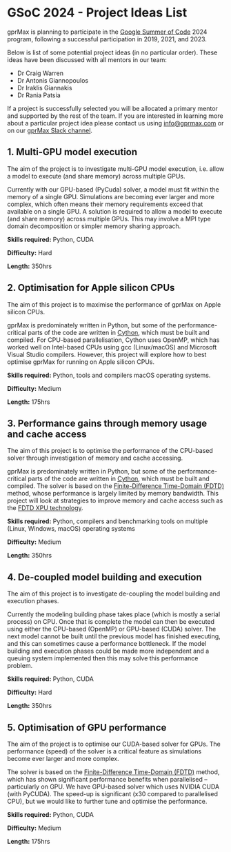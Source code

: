 # GSoC 2024 - Project Ideas List

gprMax is planning to participate in the [Google Summer of Code](https://summerofcode.withgoogle.com) 2024 program, following a successful participation in 2019, 2021, and 2023. 

Below is list of some potential project ideas (in no particular order). These ideas have been discussed with all mentors in our team: 
- Dr Craig Warren
- Dr Antonis Giannopoulos
- Dr Iraklis Giannakis
- Dr Rania Patsia

If a project is successfully selected you will be allocated a primary mentor and supported by the rest of the team. If you are interested in learning more about a particular project idea please contact us using [info@gprmax.com](mailto:info@gprmax.com) or on our [gprMax Slack channel](https://gprmax-fdtd.slack.com). 

## 1. Multi-GPU model execution

The aim of the project is to investigate multi-GPU model execution, i.e. allow a model to execute (and share memory) across multiple GPUs.

Currently with our GPU-based (PyCuda) solver, a model must fit within the memory of a single GPU. Simulations are becoming ever larger and more complex, which often means their memory requirements exceed that available on a single GPU. A solution is required to allow a model to execute (and share memory) across multiple GPUs. This may involve a MPI type domain decomposition or simpler memory sharing approach.

**Skills required:** Python, CUDA

**Difficulty:** Hard

**Length:** 350hrs


## 2. Optimisation for Apple silicon CPUs

The aim of this project is to maximise the performance of gprMax on Apple silicon CPUs.

gprMax is predominately written in Python, but some of the performance-critical parts of the code are written in [Cython](https://cython.org), which must be built and compiled. For CPU-based parallelisation, Cython uses OpenMP, which has worked well on Intel-based CPUs using gcc (Linux/macOS) and Microsoft Visual Studio compilers. However, this project will explore how to best optimise gprMax for running on Apple silicon CPUs.

**Skills required:** Python, tools and compilers macOS operating systems.

**Difficulty:** Medium

**Length:** 175hrs


## 3. Performance gains through memory usage and cache access

The aim of this project is to optimise the performance of the CPU-based solver through investigation of memory and cache accessing.

gprMax is predominately written in Python, but some of the performance-critical parts of the code are written in [Cython](https://cython.org), which must be built and compiled. The solver is based on the [Finite-Difference Time-Domain (FDTD)](https://en.wikipedia.org/wiki/Finite-difference_time-domain_method) method, whose performance is largely limited by memory bandwidth. This project will look at strategies to improve memory and cache access such as the [FDTD XPU technology](https://ieeexplore.ieee.org/abstract/document/7481533). 

**Skills required:** Python, compilers and benchmarking tools on multiple (Linux, Windows, macOS) operating systems

**Difficulty:** Medium

**Length:** 350hrs


## 4. De-coupled model building and execution

The aim of this project is to investigate de-coupling the model building and execution phases.

Currently the modeling building phase takes place (which is mostly a serial process) on CPU. Once that is complete the model can then be executed using either the CPU-based (OpenMP) or GPU-based (CUDA) solver. The next model cannot be built until the previous model has finished executing, and this can sometimes cause a performance bottleneck. If the model building and execution phases could be made more independent and a queuing system implemented then this may solve this performance problem.

**Skills required:** Python, CUDA

**Difficulty:** Hard

**Length:** 350hrs


## 5. Optimisation of GPU performance

The aim of the project is to optimise our CUDA-based solver for GPUs. The performance (speed) of the solver is a critical feature as simulations become ever larger and more complex.

The solver is based on the [Finite-Difference Time-Domain (FDTD)](https://en.wikipedia.org/wiki/Finite-difference_time-domain_method) method, which has shown significant performance benefits when parallelised – particularly on GPU. We have GPU-based solver which uses NVIDIA CUDA (with PyCUDA). The speed-up is significant (x30 compared to parallelised CPU), but we would like to further tune and optimise the performance. 

**Skills required:** Python, CUDA

**Difficulty:** Medium

**Length:** 175hrs